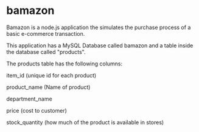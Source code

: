 # bamazon

Bamazon is a node.js application the simulates the purchase process of a basic e-commerce transaction.


This application has a MySQL Database called bamazon and a table inside the database called "products".

The products table has the following columns:


item_id (unique id for each product)


product_name (Name of product)


department_name


price (cost to customer)


stock_quantity (how much of the product is available in stores)






